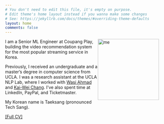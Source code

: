 ```yaml
---
# You don't need to edit this file, it's empty on purpose.
# Edit theme's home layout instead if you wanna make some changes
# See: https://jekyllrb.com/docs/themes/#overriding-theme-defaults
layout: home
comments: false
---
```


<img src="../images/me.jpg" alt="me" style="width: 200px; float:right;"/>

I am a Senior ML Engineer at Coupang Play, building the video recommendation system for the most popular streaming service in Korea.

Previously, I received an undergraduate and a master’s degree in computer science from UCLA. I was a research assistant at the UCLA NLP Lab, where I worked with [Wasi Ahmad](https://wasiahmad.github.io/) and [Kai-Wei Chang](http://web.cs.ucla.edu/~kwchang/). I've also spent time at LinkedIn, PayPal, and Ticketmaster.

My Korean name is Taeksang (pronounced Tech Sang).

[[Full CV]](assets/cv.pdf)